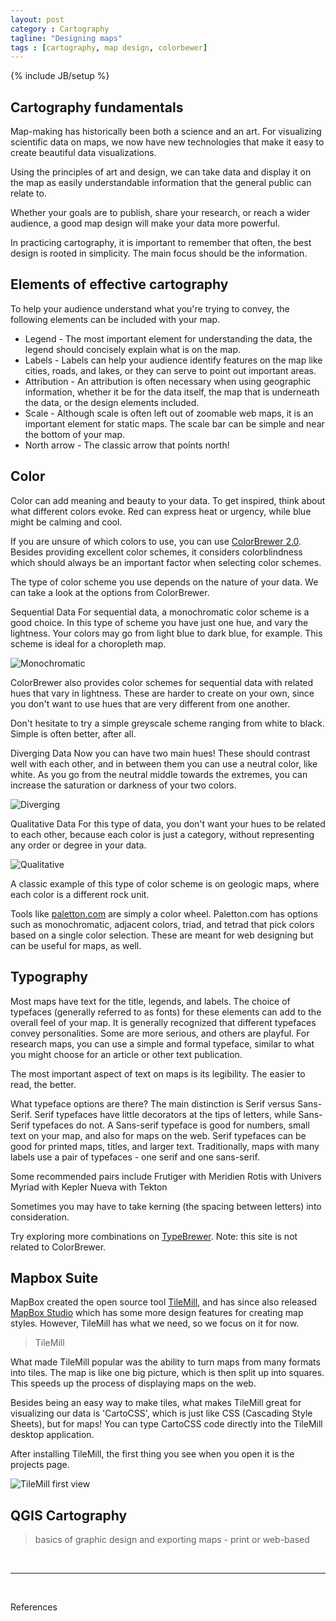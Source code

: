 ```yaml
---
layout: post
category : Cartography
tagline: "Designing maps"
tags : [cartography, map design, colorbewer]
---
```


{% include JB/setup %}

## Cartography fundamentals

Map-making has historically  been both a science and an art. For visualizing scientific data on
maps, we now have new technologies that make it easy to create beautiful data visualizations.

Using the principles of art and design, we can take data and display it on the map as
easily understandable information that the general public can relate to.

Whether your goals are to publish, share your research, or reach a wider audience,
a good map design will make your data more powerful.

In practicing cartography, it is important to remember that often, the best
design is rooted in simplicity. The main focus should be the information.

## Elements of effective cartography

To help your audience understand what you're trying to convey,
the following elements can be included with your map.

 * Legend - The most important element for understanding the data, the legend should concisely explain what is on the map.
 * Labels - Labels can help your audience identify features on the map like cities, roads, and lakes, or they can serve to point out important areas.
 * Attribution - An attribution is often necessary when using geographic information, whether it be for the data itself,
 the map that is underneath the data, or the design elements included.
 * Scale - Although scale is often left out of zoomable web maps, it is an important element for static maps. The scale bar can be simple and near the bottom of your map.
 * North arrow - The classic arrow that points north!

## Color

Color can add meaning and beauty to your data. To get inspired, think about what different colors evoke.
Red can express heat or urgency, while blue might be calming and cool.

If you are unsure of which colors to use, you can use [ColorBrewer 2.0](http://colorbrewer2.org/). Besides
providing excellent color schemes, it considers colorblindness which should always be an important
factor when selecting color schemes.

The type of color scheme you use depends on the nature of your data. We can take a look at the
options from ColorBrewer.

Sequential Data
For sequential data, a monochromatic color scheme is a good choice. In this type
of scheme you have just one hue, and vary the lightness. Your colors may go from
light blue to dark blue, for example. This scheme is ideal for a choropleth map.

![Monochromatic]({{site.baseurl}}{{ASSET_PATH}}/images/colortype/monochrome.png)

ColorBrewer also provides color schemes for sequential data with related
hues that vary in lightness. These are harder to create on your own, since
you don't want to use hues that are very different from one another.

Don't hesitate to try a simple greyscale scheme ranging from white to black.
Simple is often better, after all.

Diverging Data
Now you can have two main hues! These should contrast well with each other, and
in between them you can use a neutral color, like white. As you go from the
neutral middle towards the extremes, you can increase the saturation or darkness
of your two colors.

![Diverging]({{site.baseurl}}{{ASSET_PATH}}/images/colortype/diverge.png)

Qualitative Data
For this type of data, you don't want your hues to be related to each other,
because each color is just a category, without representing any order
or degree in your data.

![Qualitative]({{site.baseurl}}{{ASSET_PATH}}/images/colortype/qualitative.png)

A classic example of this type of color scheme is on geologic maps, where each
color is a different rock unit.

Tools like [paletton.com](http://paletton.com/) are simply a color wheel. Paletton.com has options such as monochromatic, adjacent colors, triad, and tetrad that pick colors based on a single color selection. These are meant for web designing but can be useful for maps, as well.

<!--<a href="http://paletton.com" target="_blank" alt="Spatial Data Bootcamp: Paletton.com color wheel">![Spatial Data Bootcamp: Paletton.com color wheel]({{site.baseurl}}{{ASSET_PATH}}/images/paletton.jpg)</a>-->

## Typography

Most maps have text for the title, legends, and labels. The choice of typefaces (generally referred to
as fonts) for these elements can add to the overall feel of your map. It is generally recognized that
different typefaces convey personalities. Some are more serious, and others are
playful. For research maps, you can use a simple and formal typeface, similar to
what you might choose for an article or other text publication.

The most important aspect of text on maps is its legibility. The easier to read,
the better.

What typeface options are there? The main distinction is Serif versus Sans-Serif.
Serif typefaces have little decorators at the tips of letters, while Sans-Serif typefaces do not.
A Sans-serif typeface is good for numbers, small text on your map, and also for maps on the web.
Serif typefaces can be good for printed maps, titles, and larger text.
Traditionally, maps with many labels use a pair of typefaces - one serif and one sans-serif.

Some recommended pairs include
Frutiger with Meridien
Rotis with Univers
Myriad with Kepler
Nueva with Tekton

Sometimes you may have to take kerning (the spacing between letters) into consideration.

Try exploring more combinations on [TypeBrewer](http://www.typebrewer.org/). Note: this site is not
related to ColorBrewer.

## Mapbox Suite

MapBox created the open source tool [TileMill](https://www.mapbox.com/tilemill/), and has since also released
[MapBox Studio](https://www.mapbox.com/design/) which has some more design features for creating map styles.
However, TileMill has what we need, so we focus on it for now.

>TileMill

What made TileMill popular was the ability to turn maps from many formats into tiles. The map is like one big picture,
which is then split up into squares. This speeds up the process of displaying maps on the web.

Besides being an easy way to make tiles, what makes TileMill great for visualizing our data is 'CartoCSS', which is just like CSS (Cascading Style Sheets), but for maps! You can type CartoCSS code directly into the TileMill desktop application.

After installing TileMill, the first thing you see when you open it is the projects page.

![TileMill first view]({{site.baseurl}}{{ASSET_PATH}}/images/tilemill/tilemillopen.png)




## QGIS Cartography

> basics of graphic design and exporting maps - print or web-based


<br>

----

<br>

References

[^1]:

[^2]:
